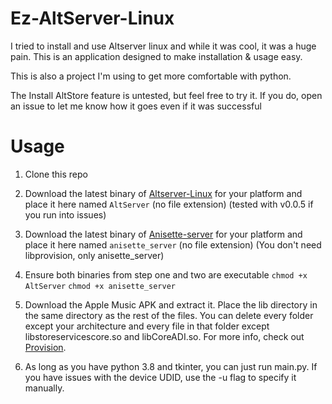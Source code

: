 # Ez-AltServer-Linux
I tried to install and use Altserver linux and while it was cool, it was a huge pain. This is an application designed to make installation & usage easy.

This is also a project I'm using to get more comfortable with python.

The Install AltStore feature is untested, but feel free to try it. If you do, open an issue to let me know how it goes even if it was successful
# Usage
1. Clone this repo

2. Download the latest binary of [Altserver-Linux](https://github.com/NyaMisty/AltServer-Linux/releases) for your platform and place it here named `AltServer` (no file extension) (tested with v0.0.5 if you run into issues)

3. Download the latest binary of [Anisette-server](https://github.com/Dadoum/Provision/releases) for your platform and place it here named `anisette_server` (no file extension) (You don't need libprovision, only anisette_server)

4. Ensure both binaries from step one and two are executable `chmod +x AltServer` `chmod +x anisette_server`

5. Download the Apple Music APK and extract it. Place the lib directory in the same directory as the rest of the files. You can delete every folder except your architecture and every file in that folder except libstoreservicescore.so and libCoreADI.so. For more info, check out [Provision](https://github.com/Dadoum/Provision).

6. As long as you have python 3.8 and tkinter, you can just run main.py. If you have issues with the device UDID, use the -u flag to specify it manually.
